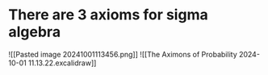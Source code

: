 # There are 3 axioms for sigma algebra
![[Pasted image 20241001113456.png]]
![[The Aximons of Probability 2024-10-01 11.13.22.excalidraw]]